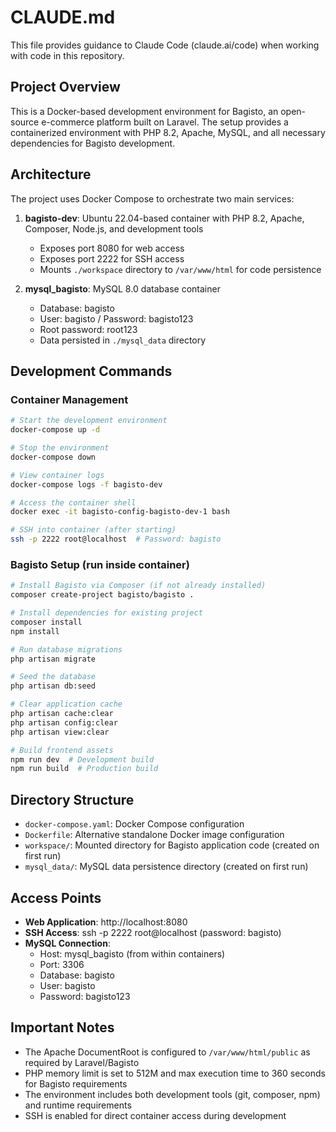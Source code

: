 # CLAUDE.md

This file provides guidance to Claude Code (claude.ai/code) when working with code in this repository.

## Project Overview

This is a Docker-based development environment for Bagisto, an open-source e-commerce platform built on Laravel. The setup provides a containerized environment with PHP 8.2, Apache, MySQL, and all necessary dependencies for Bagisto development.

## Architecture

The project uses Docker Compose to orchestrate two main services:

1. **bagisto-dev**: Ubuntu 22.04-based container with PHP 8.2, Apache, Composer, Node.js, and development tools
   - Exposes port 8080 for web access
   - Exposes port 2222 for SSH access
   - Mounts `./workspace` directory to `/var/www/html` for code persistence

2. **mysql_bagisto**: MySQL 8.0 database container
   - Database: bagisto
   - User: bagisto / Password: bagisto123
   - Root password: root123
   - Data persisted in `./mysql_data` directory

## Development Commands

### Container Management
```bash
# Start the development environment
docker-compose up -d

# Stop the environment
docker-compose down

# View container logs
docker-compose logs -f bagisto-dev

# Access the container shell
docker exec -it bagisto-config-bagisto-dev-1 bash

# SSH into container (after starting)
ssh -p 2222 root@localhost  # Password: bagisto
```

### Bagisto Setup (run inside container)
```bash
# Install Bagisto via Composer (if not already installed)
composer create-project bagisto/bagisto .

# Install dependencies for existing project
composer install
npm install

# Run database migrations
php artisan migrate

# Seed the database
php artisan db:seed

# Clear application cache
php artisan cache:clear
php artisan config:clear
php artisan view:clear

# Build frontend assets
npm run dev  # Development build
npm run build  # Production build
```

## Directory Structure

- `docker-compose.yaml`: Docker Compose configuration
- `Dockerfile`: Alternative standalone Docker image configuration
- `workspace/`: Mounted directory for Bagisto application code (created on first run)
- `mysql_data/`: MySQL data persistence directory (created on first run)

## Access Points

- **Web Application**: http://localhost:8080
- **SSH Access**: ssh -p 2222 root@localhost (password: bagisto)
- **MySQL Connection**:
  - Host: mysql_bagisto (from within containers)
  - Port: 3306
  - Database: bagisto
  - User: bagisto
  - Password: bagisto123

## Important Notes

- The Apache DocumentRoot is configured to `/var/www/html/public` as required by Laravel/Bagisto
- PHP memory limit is set to 512M and max execution time to 360 seconds for Bagisto requirements
- The environment includes both development tools (git, composer, npm) and runtime requirements
- SSH is enabled for direct container access during development